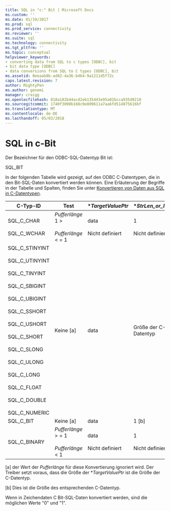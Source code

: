 ```yaml
---
title: SQL in "c:" Bit | Microsoft Docs
ms.custom: ''
ms.date: 01/19/2017
ms.prod: sql
ms.prod_service: connectivity
ms.reviewer: ''
ms.suite: sql
ms.technology: connectivity
ms.tgt_pltfrm: ''
ms.topic: conceptual
helpviewer_keywords:
- converting data from SQL to c types [ODBC], bit
- bit data type [ODBC]
- data conversions from SQL to C types [ODBC], bit
ms.assetid: 0eeaab8b-ad82-4a36-b464-9a1211d5f72c
caps.latest.revision: 7
author: MightyPen
ms.author: genemi
manager: craigg
ms.openlocfilehash: 818a182b44acd2eb135443e95a02bcca935d0210
ms.sourcegitcommit: 1740f3090b168c0e809611a7aa6fd514075616bf
ms.translationtype: MT
ms.contentlocale: de-DE
ms.lasthandoff: 05/03/2018
---
```

# <a name="sql-to-c-bit"></a>SQL in c-Bit
Der Bezeichner für den ODBC-SQL-Datentyp Bit ist:  
  
 SQL_BIT  
  
 In der folgenden Tabelle wird gezeigt, auf den ODBC C-Datentypen, die in den Bit-SQL-Daten konvertiert werden können. Eine Erläuterung der Begriffe in der Tabelle und Spalten, finden Sie unter [Konvertieren von Daten aus SQL in C-Datentypen](../../../odbc/reference/appendixes/converting-data-from-sql-to-c-data-types.md).  
  
|C-Typ-ID|Test|**TargetValuePtr*|**StrLen_or_IndPtr*|SQLSTATE|  
|-----------------------|----------|------------------------|----------------------------|--------------|  
|SQL_C_CHAR<br /><br /> SQL_C_WCHAR|*Pufferlänge* 1 ><br /><br /> *Pufferlänge* < = 1|data<br /><br /> Nicht definiert|1<br /><br /> Nicht definiert|–<br /><br /> 22003|  
|SQL_C_STINYINT<br /><br /> SQL_C_UTINYINT<br /><br /> SQL_C_TINYINT<br /><br /> SQL_C_SBIGINT<br /><br /> SQL_C_UBIGINT<br /><br /> SQL_C_SSHORT<br /><br /> SQL_C_USHORT<br /><br /> SQL_C_SHORT<br /><br /> SQL_C_SLONG<br /><br /> SQL_C_ULONG<br /><br /> SQL_C_LONG<br /><br /> SQL_C_FLOAT<br /><br /> SQL_C_DOUBLE<br /><br /> SQL_C_NUMERIC|Keine [a]|data|Größe der C-Datentyp|–|  
|SQL_C_BIT|Keine [a]|data|1 [b]|–|  
|SQL_C_BINARY|*Pufferlänge* > = 1<br /><br /> *Pufferlänge* < 1|data<br /><br /> Nicht definiert|1<br /><br /> Nicht definiert|–<br /><br /> 22003|  
  
 [a] der Wert der *Pufferlänge* für diese Konvertierung ignoriert wird. Der Treiber setzt voraus, dass die Größe der **TargetValuePtr* ist die Größe der C-Datentyp.  
  
 [b] Dies ist die Größe des entsprechenden C-Datentyp.  
  
 Wenn in Zeichendaten C Bit-SQL-Daten konvertiert werden, sind die möglichen Werte "0" und "1".
